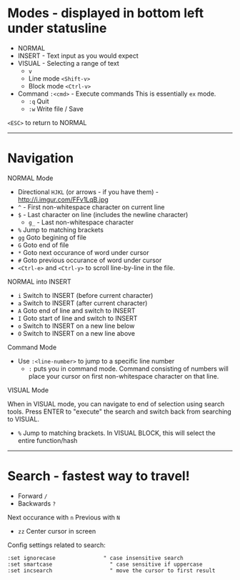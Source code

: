 # Modes - displayed in bottom left under statusline

- NORMAL
- INSERT - Text input as you would expect
- VISUAL - Selecting a range of text
  - `v`
  - Line mode `<Shift-v>`
  - Block mode `<Ctrl-v>`
- Command `:<cmd>` - Execute commands
  This is essentially `ex` mode.
  - `:q` Quit
  - `:w` Write file / Save

`<ESC>` to return to NORMAL

---

# Navigation

NORMAL Mode

- Directional `HJKL` (or arrows - if you have them) - http://i.imgur.com/FFv1LqB.jpg
- `^` - First non-whitespace character on current line
- `$` - Last character on line (includes the newline character)
  - `g_` - Last non-whitespace character
- `%` Jump to matching brackets
- `gg` Goto begining of file
- `G` Goto end of file
- `*` Goto next occurance of word under cursor
- `#` Goto previous occurance of word under cursor
- `<Ctrl-e>` and `<Ctrl-y>` to scroll line-by-line in the file. 

NORMAL into INSERT

- `i` Switch to INSERT (before current character)
- `a` Switch to INSERT (after current character)
- `A` Goto end of line and switch to INSERT
- `I` Goto start of line and switch to INSERT
- `o` Switch to INSERT on a new line below
- `O` Switch to INSERT on a new line above

Command Mode

- Use `:<line-number>` to jump to a specific line number
  - `:` puts you in command mode. Command consisting of numbers
    will place your cursor on first non-whitespace character on that line.

VISUAL Mode

When in VISUAL mode, you can navigate to end of selection
using search tools. Press ENTER to "execute" the search and 
switch back from searching to VISUAL.

- `%` Jump to matching brackets. In VISUAL BLOCK, this will select
  the entire function/hash


---

# Search - fastest way to travel!

- Forward `/`
- Backwards `?`

Next occurance with `n` 
Previous with `N`

- `zz` Center cursor in screen

Config settings related to search:  
```
:set ignorecase		          " case insensitive search  
:set smartcase			        " case sensitive if uppercase  
:set incsearch			        " move the cursor to first result  
```
